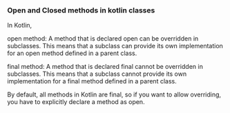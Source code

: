 ### Open and Closed methods in kotlin classes

In Kotlin,

open method: A method that is declared open can be overridden in subclasses. This means that a subclass can provide its own implementation for an open method defined in a parent class.

final method: A method that is declared final cannot be overridden in subclasses. This means that a subclass cannot provide its own implementation for a final method defined in a parent class.

By default, all methods in Kotlin are final, so if you want to allow overriding, you have to explicitly declare a method as open.